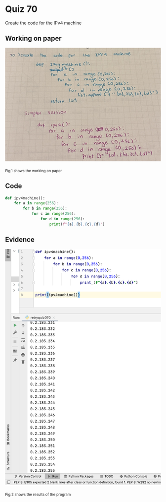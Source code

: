 # Quiz 70

Create the code for the IPv4 machine


## Working on paper

![](https://github.com/loogmaii/year_2/blob/main/quizzes/images/IMG_9452.jpg)

<sub>Fig.1 shows the working on paper


## Code

```py
def ipv4machine():
    for a in range(256):
        for b in range(256):
            for c in range(256):
                for d in range(256):
                    print(f"{a}.{b}.{c}.{d}")
```

## Evidence

![](https://github.com/loogmaii/year_2/blob/main/quizzes/images/Screenshot%202566-09-12%20at%2022.50.36.png)

<sub>Fig.2 shows the results of the program
